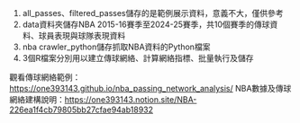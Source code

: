 1. all_passes、filtered_passes儲存的是範例展示資料，意義不大，僅供參考
2. data資料夾儲存NBA 2015-16賽季至2024-25賽季，共10個賽季的傳球資料、球員表現與球隊表現資料
3. nba crawler_python儲存抓取NBA資料的Python檔案
4. 3個R檔案分別用以建立傳球網絡、計算網絡指標、批量執行及儲存

觀看傳球網絡範例：https://one393143.github.io/nba_passing_network_analysis/
NBA數據及傳球網絡建構說明：https://one393143.notion.site/NBA-226ea1f4cb79805bb27cfae94ab18932
